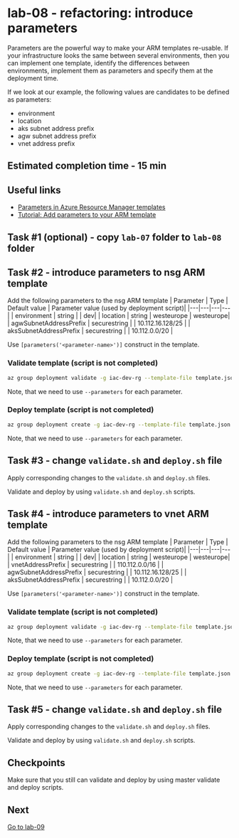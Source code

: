 # lab-08 - refactoring: introduce parameters

Parameters are the powerful way to make your ARM templates re-usable. If your infrastructure looks the same between several environments, then you can implement one template, identify the differences between environments, implement them as parameters and specify them at the deployment time.

If we look at our example, the following values are candidates to be defined as parameters:

* environment
* location
* aks subnet address prefix
* agw subnet address prefix
* vnet address prefix

## Estimated completion time - 15 min

## Useful links

* [Parameters in Azure Resource Manager templates](https://docs.microsoft.com/en-us/azure/azure-resource-manager/templates/template-parameters)
* [Tutorial: Add parameters to your ARM template](https://docs.microsoft.com/en-us/azure/azure-resource-manager/templates/template-tutorial-add-parameters?tabs=azure-powershell)

## Task #1 (optional) - copy `lab-07` folder to `lab-08` folder

## Task #2 - introduce parameters to nsg ARM template

Add the following parameters to the nsg ARM template
| Parameter  | Type | Default value | Parameter value (used by deployment script)|
|---|---|---|---|
| environment | string | | dev|
| location | string | westeurope | westeurope|
| agwSubnetAddressPrefix | securestring | | 10.112.16.128/25 |
| aksSubnetAddressPrefix | securestring | | 10.112.0.0/20 |

Use `[parameters('<parameter-name>')]` construct in the template.

### Validate template (script is not completed)

```bash
az group deployment validate -g iac-dev-rg --template-file template.json --parameters location=westeurope --parameters environment=dev ...
```

Note, that we need to use `--parameters` for each parameter.

### Deploy template (script is not completed)

```bash
az group deployment create -g iac-dev-rg --template-file template.json --parameters location=westeurope --parameters environment=dev ...
```

Note, that we need to use `--parameters` for each parameter.

## Task #3 - change `validate.sh` and `deploy.sh` file

Apply corresponding changes to the `validate.sh` and `deploy.sh` files.

Validate and deploy by using `validate.sh` and `deploy.sh` scripts.

## Task #4 - introduce parameters to vnet ARM template

Add the following parameters to the nsg ARM template
| Parameter  | Type | Default value | Parameter value (used by deployment script)|
|---|---|---|---|
| environment | string | | dev|
| location | string | westeurope | westeurope|
| vnetAddressPrefix | securestring | | 110.112.0.0/16 |
| agwSubnetAddressPrefix | securestring | | 10.112.16.128/25 |
| aksSubnetAddressPrefix | securestring | | 10.112.0.0/20 |

Use `[parameters('<parameter-name>')]` construct in the template.

### Validate template (script is not completed)

```bash
az group deployment validate -g iac-dev-rg --template-file template.json --parameters location=westeurope --parameters environment=dev ...
```

Note, that we need to use `--parameters` for each parameter.

### Deploy template (script is not completed)

```bash
az group deployment create -g iac-dev-rg --template-file template.json --parameters location=westeurope --parameters environment=dev ...
```

Note, that we need to use `--parameters` for each parameter.

## Task #5 - change `validate.sh` and `deploy.sh` file

Apply corresponding changes to the `validate.sh` and `deploy.sh` files.

Validate and deploy by using `validate.sh` and `deploy.sh` scripts.

## Checkpoints

Make sure that you still can validate and deploy by using master validate and deploy scripts.

## Next

[Go to lab-09](../lab-09/readme.md)

